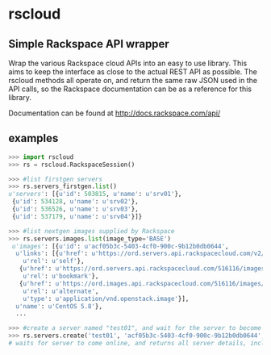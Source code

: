 # rscloud

## Simple Rackspace API wrapper

Wrap the various Rackspace cloud APIs into an easy to use library. This aims
to keep the interface as close to the actual REST API as possible. The rscloud
methods all operate on, and return the same raw JSON used in the API calls, so
the Rackspace documentation can be as a reference for this library.

Documentation can be found at <http://docs.rackspace.com/api/>


## examples
```python
>>> import rscloud
>>> rs = rscloud.RackspaceSession()

>>> #list firstgen servers
>>> rs.servers_firstgen.list()
u'servers': [{u'id': 503815, u'name': u'srv01'},
 {u'id': 534128, u'name': u'srv02'},
 {u'id': 536526, u'name': u'srv03'},
 {u'id': 537179, u'name': u'srv04'}]}

>>> #list nextgen images supplied by Rackspace
>>> rs.servers.images.list(image_type='BASE')
 u'images': [{u'id': u'acf05b3c-5403-4cf0-900c-9b12b0db0644',
  u'links': [{u'href': u'https://ord.servers.api.rackspacecloud.com/v2/516116/images/acf05b3c-5403-4cf0-900c-9b12b0db0644',
    u'rel': u'self'},
   {u'href': u'https://ord.servers.api.rackspacecloud.com/516116/images/acf05b3c-5403-4cf0-900c-9b12b0db0644',
    u'rel': u'bookmark'},
   {u'href': u'https://ord.images.api.rackspacecloud.com/516116/images/acf05b3c-5403-4cf0-900c-9b12b0db0644',
    u'rel': u'alternate',
    u'type': u'application/vnd.openstack.image'}],
  u'name': u'CentOS 5.8'},
  ...

>>> #create a server named "test01", and wait for the server to become active
>>> rs.servers.create('test01', 'acf05b3c-5403-4cf0-900c-9b12b0db0644', 4, async=False)
# waits for server to come online, and returns all server details, including adminPass
```

